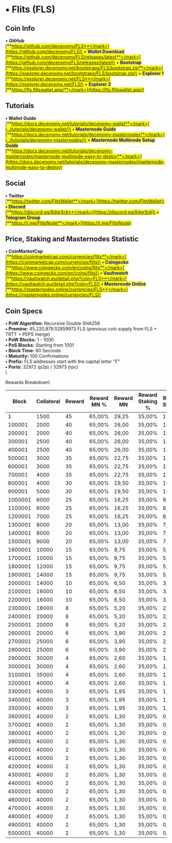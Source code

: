 # ▪ Flits (FLS)

## Coin Info

• **GitHub**\
[<mark style="color:blue;">**https://github.com/decenomy/FLS**</mark>](https://github.com/decenomy/FLS)\
• **Wallet Download**\
[<mark style="color:blue;">**https://github.com/decenomy/FLS/releases/latest**</mark>](https://github.com/decenomy/FLS/releases/latest)\
• **Bootstrap**\
[<mark style="color:blue;">**https://explorer.decenomy.net/bootstraps/FLS/bootstrap.zip**</mark>](https://explorer.decenomy.net/bootstraps/FLS/bootstrap.zip)\
• **Explorer 1** \
[<mark style="color:blue;">**https://explorer.decenomy.net/FLS**</mark>](https://explorer.decenomy.net/FLS)\
• **Explorer 2**\
[<mark style="color:blue;">**https://fls.flitswallet.app/**</mark>](https://fls.flitswallet.app/)

## Tutorials

**• Wallet Guide**\
[<mark style="color:blue;">**https://docs.decenomy.net/tutorials/decenomy-wallet**</mark>](../tutorials/decenomy-wallet/)\
**• Masternode Guide**\
[<mark style="color:blue;">**https://docs.decenomy.net/tutorials/decenomy-masternodes**</mark>](../tutorials/decenomy-masternodes/)\
• **Masternode Multinode Setup Guide**\
[<mark style="color:blue;">**https://docs.decenomy.net/tutorials/decenomy-masternodes/masternode-multinode-easy-to-deploy**</mark>](https://docs.decenomy.net/tutorials/decenomy-masternodes/masternode-multinode-easy-to-deploy)

## Social

**• Twitter**\
[<mark style="color:blue;">**https://twitter.com/FlitsWallet**</mark>](https://twitter.com/FlitsWallet)\
**• Discord**\
[<mark style="color:blue;">**https://discord.gg/8dgrSrA**</mark>](https://discord.gg/8dgrSrA)\
**• Telegram Group**\
[<mark style="color:blue;">**https://t.me/FlitsNode**</mark>](https://t.me/FlitsNode)

## Price, Staking and Masternodes Statistic

**• CoinMarketCap**\
[<mark style="color:blue;">**https://coinmarketcap.com/currencies/flits**</mark>](https://coinmarketcap.com/currencies/flits)\
**• Coingecko**\
[<mark style="color:blue;">**https://www.coingecko.com/en/coins/flits**</mark>](https://www.coingecko.com/en/coins/flits)\
**• Vaultwatch**\
[<mark style="color:blue;">**https://vaultwatch.eu/detail.php?coin=FLS**</mark>](https://vaultwatch.eu/detail.php?coin=FLS)\
**• Masternode Online**\
[<mark style="color:blue;">**https://masternodes.online/currencies/FLS**</mark>](https://masternodes.online/currencies/FLS)\


## **Coin Specs**

**• PoW Algorithm:** Recursive Double SHA256\
**• Premine:** 45,220,879.52859973 FLS (previous coin supply from FLS + TRTT + PEPS merge)\
**• PoW Blocks:** 1 - 1000\
**• PoS Blocks:** Starting from 1001\
**• Block Time:** 60 Seconds\
**• Maturity:** 100 Confirmations\
**• Prefix:** FLS addresses start with the capital letter "F"\
**• Ports:** 32972 (p2p) / 32973 (rpc)\
\


Rewards Breakdown\



<table><thead><tr><th width="119">Block</th><th width="107">Collateral</th><th width="94">Reward</th><th width="145">Reward MN %</th><th width="122">Reward MN</th><th width="152">Reward Staking %</th><th>Reward Staking</th><th>Supply (M)</th><th>Target Inflation</th></tr></thead><tbody><tr><td>1</td><td>1500</td><td>45</td><td>65,00%</td><td>29,25</td><td>35,00%</td><td>15,75</td><td>45</td><td>50,00%</td></tr><tr><td>100001</td><td>2000</td><td>40</td><td>65,00%</td><td>26,00</td><td>35,00%</td><td>14,00</td><td>50</td><td>45,00%</td></tr><tr><td>200001</td><td>2000</td><td>40</td><td>65,00%</td><td>26,00</td><td>35,00%</td><td>14,00</td><td>54</td><td>40,50%</td></tr><tr><td>300001</td><td>2500</td><td>40</td><td>65,00%</td><td>26,00</td><td>35,00%</td><td>14,00</td><td>58</td><td>36,45%</td></tr><tr><td>400001</td><td>2500</td><td>40</td><td>65,00%</td><td>26,00</td><td>35,00%</td><td>14,00</td><td>62</td><td>32,81%</td></tr><tr><td>500001</td><td>3000</td><td>35</td><td>65,00%</td><td>22,75</td><td>35,00%</td><td>12,25</td><td>66</td><td>29,52%</td></tr><tr><td>600001</td><td>3000</td><td>35</td><td>65,00%</td><td>22,75</td><td>35,00%</td><td>12,25</td><td>69</td><td>26,57%</td></tr><tr><td>700001</td><td>4000</td><td>35</td><td>65,00%</td><td>22,75</td><td>35,00%</td><td>12,25</td><td>73</td><td>23,91%</td></tr><tr><td>800001</td><td>4000</td><td>30</td><td>65,00%</td><td>19,50</td><td>35,00%</td><td>10,50</td><td>76</td><td>21,52%</td></tr><tr><td>900001</td><td>5000</td><td>30</td><td>65,00%</td><td>19,50</td><td>35,00%</td><td>10,50</td><td>79</td><td>19,37%</td></tr><tr><td>1000001</td><td>6000</td><td>25</td><td>65,00%</td><td>16,25</td><td>35,00%</td><td>8,75</td><td>82</td><td>17,43%</td></tr><tr><td>1100001</td><td>6000</td><td>25</td><td>65,00%</td><td>16,25</td><td>35,00%</td><td>8,75</td><td>85</td><td>15,69%</td></tr><tr><td>1200001</td><td>7000</td><td>25</td><td>65,00%</td><td>16,25</td><td>35,00%</td><td>8,75</td><td>87</td><td>14,12%</td></tr><tr><td>1300001</td><td>8000</td><td>20</td><td>65,00%</td><td>13,00</td><td>35,00%</td><td>7,00</td><td>90</td><td>12,71%</td></tr><tr><td>1400001</td><td>8000</td><td>20</td><td>65,00%</td><td>13,00</td><td>35,00%</td><td>7,00</td><td>92</td><td>11,44%</td></tr><tr><td>1500001</td><td>9000</td><td>20</td><td>65,00%</td><td>13,00</td><td>35,00%</td><td>7,00</td><td>94</td><td>10,29%</td></tr><tr><td>1600001</td><td>10000</td><td>15</td><td>65,00%</td><td>9,75</td><td>35,00%</td><td>5,25</td><td>96</td><td>9,27%</td></tr><tr><td>1700001</td><td>10000</td><td>15</td><td>65,00%</td><td>9,75</td><td>35,00%</td><td>5,25</td><td>97</td><td>8,34%</td></tr><tr><td>1800001</td><td>12000</td><td>15</td><td>65,00%</td><td>9,75</td><td>35,00%</td><td>5,25</td><td>99</td><td>7,50%</td></tr><tr><td>1900001</td><td>14000</td><td>15</td><td>65,00%</td><td>9,75</td><td>35,00%</td><td>5,25</td><td>100</td><td>6,75%</td></tr><tr><td>2000001</td><td>14000</td><td>10</td><td>65,00%</td><td>6,50</td><td>35,00%</td><td>3,50</td><td>102</td><td>6,08%</td></tr><tr><td>2100001</td><td>16000</td><td>10</td><td>65,00%</td><td>6,50</td><td>35,00%</td><td>3,50</td><td>103</td><td>5,47%</td></tr><tr><td>2200001</td><td>16000</td><td>10</td><td>65,00%</td><td>6,50</td><td>35,00%</td><td>3,50</td><td>104</td><td>4,92%</td></tr><tr><td>2300001</td><td>18000</td><td>8</td><td>65,00%</td><td>5,20</td><td>35,00%</td><td>2,80</td><td>105</td><td>4,43%</td></tr><tr><td>2400001</td><td>20000</td><td>8</td><td>65,00%</td><td>5,20</td><td>35,00%</td><td>2,80</td><td>105</td><td>3,99%</td></tr><tr><td>2500001</td><td>20000</td><td>8</td><td>65,00%</td><td>5,20</td><td>35,00%</td><td>2,80</td><td>106</td><td>3,59%</td></tr><tr><td>2600001</td><td>20000</td><td>6</td><td>65,00%</td><td>3,90</td><td>35,00%</td><td>2,10</td><td>107</td><td>3,23%</td></tr><tr><td>2700001</td><td>25000</td><td>6</td><td>65,00%</td><td>3,90</td><td>35,00%</td><td>2,10</td><td>108</td><td>2,91%</td></tr><tr><td>2800001</td><td>25000</td><td>6</td><td>65,00%</td><td>3,90</td><td>35,00%</td><td>2,10</td><td>108</td><td>2,62%</td></tr><tr><td>2900001</td><td>30000</td><td>4</td><td>65,00%</td><td>2,60</td><td>35,00%</td><td>1,40</td><td>109</td><td>2,36%</td></tr><tr><td>3000001</td><td>30000</td><td>4</td><td>65,00%</td><td>2,60</td><td>35,00%</td><td>1,40</td><td>109</td><td>2,12%</td></tr><tr><td>3100001</td><td>35000</td><td>4</td><td>65,00%</td><td>2,60</td><td>35,00%</td><td>1,40</td><td>110</td><td>1,91%</td></tr><tr><td>3200001</td><td>40000</td><td>4</td><td>65,00%</td><td>2,60</td><td>35,00%</td><td>1,40</td><td>110</td><td>1,72%</td></tr><tr><td>3300001</td><td>40000</td><td>3</td><td>65,00%</td><td>1,95</td><td>35,00%</td><td>1,05</td><td>110</td><td>1,55%</td></tr><tr><td>3400001</td><td>40000</td><td>3</td><td>65,00%</td><td>1,95</td><td>35,00%</td><td>1,05</td><td>111</td><td>1,39%</td></tr><tr><td>3500001</td><td>40000</td><td>3</td><td>65,00%</td><td>1,95</td><td>35,00%</td><td>1,05</td><td>111</td><td>1,25%</td></tr><tr><td>3600001</td><td>40000</td><td>2</td><td>65,00%</td><td>1,30</td><td>35,00%</td><td>0,70</td><td>111</td><td>1,13%</td></tr><tr><td>3700001</td><td>40000</td><td>2</td><td>65,00%</td><td>1,30</td><td>35,00%</td><td>0,70</td><td>111</td><td>1,01%</td></tr><tr><td>3800001</td><td>40000</td><td>2</td><td>65,00%</td><td>1,30</td><td>35,00%</td><td>0,70</td><td>112</td><td>1,00%</td></tr><tr><td>3900001</td><td>40000</td><td>2</td><td>65,00%</td><td>1,30</td><td>35,00%</td><td>0,70</td><td>112</td><td>1,00%</td></tr><tr><td>4000001</td><td>40000</td><td>2</td><td>65,00%</td><td>1,30</td><td>35,00%</td><td>0,70</td><td>112</td><td>1,00%</td></tr><tr><td>4100001</td><td>40000</td><td>2</td><td>65,00%</td><td>1,30</td><td>35,00%</td><td>0,70</td><td>112</td><td>1,00%</td></tr><tr><td>4200001</td><td>40000</td><td>2</td><td>65,00%</td><td>1,30</td><td>35,00%</td><td>0,70</td><td>112</td><td>1,00%</td></tr><tr><td>4300001</td><td>40000</td><td>2</td><td>65,00%</td><td>1,30</td><td>35,00%</td><td>0,70</td><td>113</td><td>1,00%</td></tr><tr><td>4400001</td><td>40000</td><td>2</td><td>65,00%</td><td>1,30</td><td>35,00%</td><td>0,70</td><td>113</td><td>1,00%</td></tr><tr><td>4500001</td><td>40000</td><td>2</td><td>65,00%</td><td>1,30</td><td>35,00%</td><td>0,70</td><td>113</td><td>1,00%</td></tr><tr><td>4600001</td><td>40000</td><td>2</td><td>65,00%</td><td>1,30</td><td>35,00%</td><td>0,70</td><td>113</td><td>1,00%</td></tr><tr><td>4700001</td><td>40000</td><td>2</td><td>65,00%</td><td>1,30</td><td>35,00%</td><td>0,70</td><td>113</td><td>1,00%</td></tr><tr><td>4800001</td><td>40000</td><td>2</td><td>65,00%</td><td>1,30</td><td>35,00%</td><td>0,70</td><td>114</td><td>1,00%</td></tr><tr><td>4900001</td><td>40000</td><td>2</td><td>65,00%</td><td>1,30</td><td>35,00%</td><td>0,70</td><td>114</td><td>1,00%</td></tr><tr><td>5000001</td><td>40000</td><td>2</td><td>65,00%</td><td>1,30</td><td>35,00%</td><td>0,70</td><td>114</td><td>1,00%</td></tr></tbody></table>
